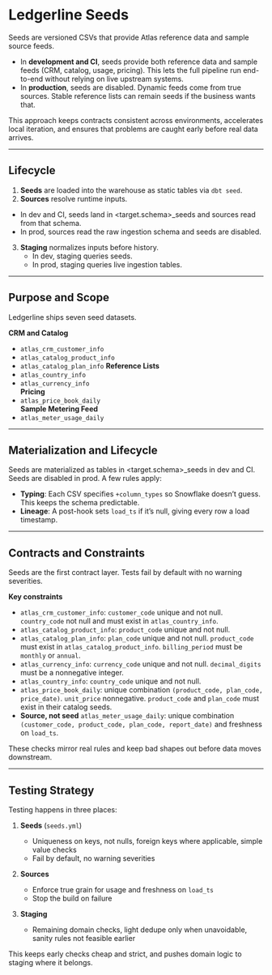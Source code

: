 # Ledgerline Seeds

Seeds are versioned CSVs that provide Atlas reference data and sample source feeds.  

- In **development and CI**, seeds provide both reference data and sample feeds (CRM, catalog, usage, pricing). This lets the full pipeline run end-to-end without relying on live upstream systems.  
- In **production**, seeds are disabled. Dynamic feeds come from true sources. Stable reference lists can remain seeds if the business wants that.

This approach keeps contracts consistent across environments, accelerates local iteration, and ensures that problems are caught early before real data arrives.

---

## Lifecycle

1. **Seeds** are loaded into the warehouse as static tables via `dbt seed`.  
2. **Sources** resolve runtime inputs.  
- In dev and CI, seeds land in <target.schema>_seeds and sources read from that schema.
- In prod, sources read the raw ingestion schema and seeds are disabled.
3. **Staging** normalizes inputs before history.  
   - In dev, staging queries seeds.  
   - In prod, staging queries live ingestion tables.  

---

## Purpose and Scope

Ledgerline ships seven seed datasets.

**CRM and Catalog**  
- `atlas_crm_customer_info`
- `atlas_catalog_product_info` 
- `atlas_catalog_plan_info`
**Reference Lists**  
- `atlas_country_info`  
- `atlas_currency_info`  
**Pricing**  
- `atlas_price_book_daily`  
**Sample Metering Feed**  
- `atlas_meter_usage_daily`

---

## Materialization and Lifecycle

Seeds are materialized as tables in <target.schema>_seeds in dev and CI. Seeds are disabled in prod. A few rules apply:

- **Typing**: Each CSV specifies `+column_types` so Snowflake doesn’t guess. This keeps the schema predictable.  
- **Lineage**: A post-hook sets `load_ts` if it’s null, giving every row a load timestamp.  

---

## Contracts and Constraints

Seeds are the first contract layer. Tests fail by default with no warning severities.

**Key constraints**

- `atlas_crm_customer_info`: `customer_code` unique and not null. `country_code` not null and must exist in `atlas_country_info`.
- `atlas_catalog_product_info`: `product_code` unique and not null.
- `atlas_catalog_plan_info`: `plan_code` unique and not null. `product_code` must exist in `atlas_catalog_product_info`. `billing_period` must be `monthly` or `annual`.
- `atlas_currency_info`: `currency_code` unique and not null. `decimal_digits` must be a nonnegative integer.
- `atlas_country_info`: `country_code` unique and not null.
- `atlas_price_book_daily`: unique combination `(product_code, plan_code, price_date)`. `unit_price` nonnegative. `product_code` and `plan_code` must exist in their catalog seeds.
- **Source, not seed** `atlas_meter_usage_daily`: unique combination `(customer_code, product_code, plan_code, report_date)` and freshness on `load_ts`.

These checks mirror real rules and keep bad shapes out before data moves downstream.

---

## Testing Strategy

Testing happens in three places:

1. **Seeds** (`seeds.yml`)  
   - Uniqueness on keys, not nulls, foreign keys where applicable, simple value checks  
   - Fail by default, no warning severities

2. **Sources**  
   - Enforce true grain for usage and freshness on `load_ts`  
   - Stop the build on failure

3. **Staging**  
   - Remaining domain checks, light dedupe only when unavoidable, sanity rules not feasible earlier

This keeps early checks cheap and strict, and pushes domain logic to staging where it belongs.